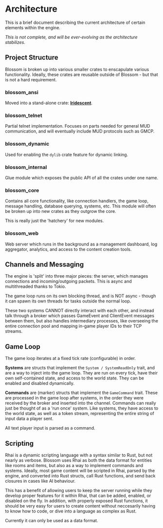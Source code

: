 # Architecture

This is a brief document describing the current architecture of certain elements
within the engine.

*This is not complete, and will be ever-evolving as the architecture stabilizes.*

## Project Structure

Blossom is broken up into various smaller crates to enscapulate various
functionality. Ideally, these crates are reusable outside of Blossom - but that
is not a hard requirement.

### blossom_ansi

Moved into a stand-alone crate: **[Iridescent](https://github.com/robertwayne/iridescent)**.

### blossom_telnet

Partial telnet implementation. Focuses on parts needed for general MUD
communication, and will eventually include MUD protocols such as GMCP.

### blossom_dynamic

Used for enabling the `dylib` crate feature for dynamic linking.

### blossom_internal

Glue module which exposes the public API of all the crates under one name.

### blossom_core

Contains all core functionality, like connection handlers, the game loop,
message handling, database querying, systems, etc. This module will often be
broken up into new crates as they outgrow the core.

This is really just the 'hatchery' for new modules.

### blossom_web

Web server which runs in the background as a management dashboard,
log aggregator, analytics, and access to the content creation tools.

## Channels and Messaging

The engine is 'split' into three major pieces: the server, which manages
connections and incoming/outgoing packets. This is async and multithreaded
thanks to Tokio.

The game loop runs on its own blocking thread, and is NOT async - though it can
spawn its own threads for tasks outside the normal loop.

These two systems CANNOT directly interact with each other, and instead talk
through a broker which passes GameEvent and ClientEvent messages between them,
but also handles intermediary processes, like overseeing the entire connection
pool and mapping in-game player IDs to their TCP streams.

## Game Loop

The game loop iterates at a fixed tick rate (configurable) in order.

**Systems** are structs that implement the `System / SystemReadOnly` trait, and
are a way to inject into the game loop. They are run on every tick, have their
own self-contained state, and access to the world state. They can be enabled and
disabled dynamically.

**Commands** are (marker) structs that implement the `GameCommand` trait. These
are processed in the game loop after systems, in the order they were received by
the broker and inserted into the channel. Commands can really just be thought of
as a 'run once' system. Like systems, they have access to the world state, as
well as a token stream, representing the entire string of input data a player
sent.

All text player input is parsed as a command.

## Scripting

Rhai is a dynamic scripting language with a syntax similar to Rust, but not
nearly as verbose. Blossom uses Rhai as both the data format for entities like
rooms and items, but also as a way to implement commands and systems. Ideally,
most game content will be scripted in Rhai, parsed by the engine, and converted
into Rust structs, call Rust functions, and send back closures in cases like AI
behaviour.

This has a benefit of allowing users to keep the server running while they
develop proper features for it within Rhai, that can be added, enabled, or
disabled on the fly. In addition, with properly exposed Rust functions, it
should be very easy for users to create content without neccesarily having to
know how to code, or dive into a language as complex as Rust.

Currently it can only be used as a data format.
